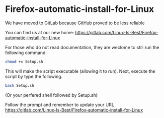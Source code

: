 # Firefox-automatic-install-for-Linux
We have moved to GitLab because GitHub proved to be less reliable

You can find us at our new home: https://gitlab.com/Linux-Is-Best/Firefox-automatic-install-for-Linux

For those who do not read documentation, they are weclome to still run the following command:

```bash
chmod +x Setup.sh
```

This will make the script executable (allowing it to run).  Next, execute the script by type the following.

```bash
bash Setup.sh
```
   
   (Or your perfered shell followed by Setup.sh)

Follow the prompt and remember to update your URL https://gitlab.com/Linux-Is-Best/Firefox-automatic-install-for-Linux
